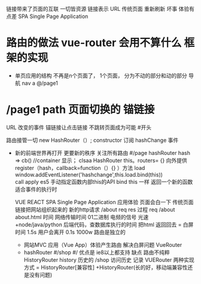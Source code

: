 链接带来了页面的互联
一切皆资源 链接表示 URL
传统页面 重新刷新   坏事    体验有点差
SPA    Single Page Application 

# 路由的做法 vue-router 会用不算什么 框架的实现
- 单页应用的结构
不再是n个页面了， 1个页面， 分为不动的部分和动的部分
导航  nav  a @/page1
# /page1 path 页面切换的 锚链接
URL 改变的事件
锚链接让点击链接 不跳转页面成为可能  #开头

路由接管一切 new HashRouter（）;
constructor 订阅 hashChange 事件

- 新的前端世界再打开 更要新的秩序
关注所有路由 #/page hashRouter
hash => cb()  //container 显示；
clsaa HashRouter
this。routers= {}
向外提供 register（hash，callback=function（）{} ）方法 
load 
  window.addEventListener('hashchange',this.load.bind(this))  
  call apply es5 手动指定函数内部this的API
  bind this 一样 返回一个新的函数 适合事件的执行时

  VUE REACT SPA Single Page Application 应用体验 页面会白一下
  传统页面 链接把网站组织起来的 新的http请求
  /about req res 过程
  req /about   about.html 
  时间 网络传输时间 01二进制 电频的信号 光速 +node/java/python 后端代码，查数据库执行的时间 把html 返回回去 = 白屏时间
  1.5s 用户会离开 0.1s 1000w
  路由是独立的
  - 网站MVC   应用（Vue App）体验产生路由 解决白屏问题 VueRouter
  - hashRouter
    #/shop #/
    优点是 ie8以上都支持
    缺点 路由不纯粹
    HistoryRouter history 历史的 /shop 访问历史 记录
VUERouter 两种实现方式 = HistoryRouter[兼容性] +HistoryRouter(长的好，移动端兼容性还是没有问题)